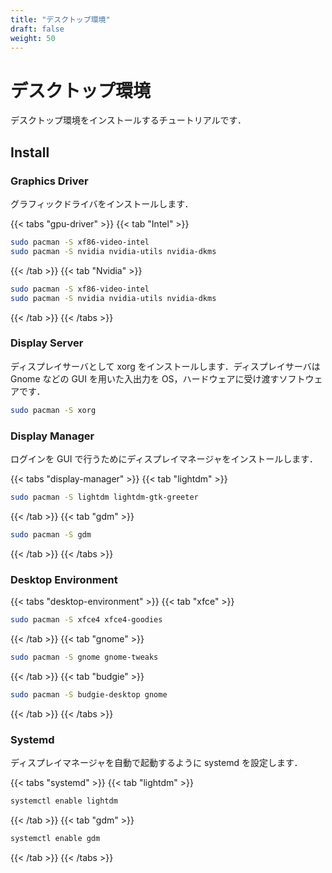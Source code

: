 ```yaml
---
title: "デスクトップ環境"
draft: false
weight: 50
---
```


# デスクトップ環境

デスクトップ環境をインストールするチュートリアルです．

## Install

### **Graphics Driver**

グラフィックドライバをインストールします．

{{< tabs "gpu-driver" >}}
{{< tab "Intel" >}}

```sh
sudo pacman -S xf86-video-intel
sudo pacman -S nvidia nvidia-utils nvidia-dkms
```

{{< /tab >}}
{{< tab "Nvidia" >}}

```sh
sudo pacman -S xf86-video-intel
sudo pacman -S nvidia nvidia-utils nvidia-dkms
```

{{< /tab >}}
{{< /tabs >}}

### **Display Server**

ディスプレイサーバとして xorg をインストールします．ディスプレイサーバは Gnome などの GUI を用いた入出力を OS，ハードウェアに受け渡すソフトウェアです．

```sh
sudo pacman -S xorg
```

### **Display Manager**

ログインを GUI で行うためにディスプレイマネージャをインストールします．

{{< tabs "display-manager" >}}
{{< tab "lightdm" >}}

```sh
sudo pacman -S lightdm lightdm-gtk-greeter
```

{{< /tab >}}
{{< tab "gdm" >}}

```sh
sudo pacman -S gdm
```

{{< /tab >}}
{{< /tabs >}}

### **Desktop Environment**

{{< tabs "desktop-environment" >}}
{{< tab "xfce" >}}

```sh
sudo pacman -S xfce4 xfce4-goodies
```

{{< /tab >}}
{{< tab "gnome" >}}

```sh
sudo pacman -S gnome gnome-tweaks
```

{{< /tab >}}
{{< tab "budgie" >}}

```sh
sudo pacman -S budgie-desktop gnome
```

{{< /tab >}}
{{< /tabs >}}

### **Systemd**

ディスプレイマネージャを自動で起動するように systemd を設定します．

{{< tabs "systemd" >}}
{{< tab "lightdm" >}}

```sh
systemctl enable lightdm
```

{{< /tab >}}
{{< tab "gdm" >}}

```sh
systemctl enable gdm
```

{{< /tab >}}
{{< /tabs >}}
